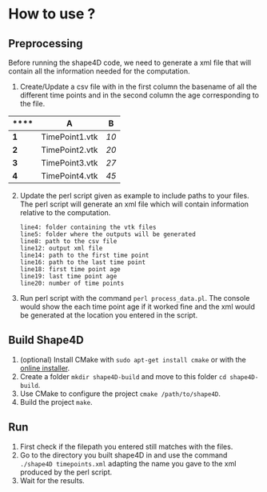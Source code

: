 # How to use ?
## Preprocessing

Before running the shape4D code, we need to generate a xml file that will contain all the information needed for the computation.

1. Create/Update a csv file with in the first column the basename of all the different time points and in the second column the age corresponding to the file.

**** | **A** | **B**
--- | --- | ---
**1** | TimePoint1.vtk | *10*
**2** | TimePoint2.vtk | *20*
**3** | TimePoint3.vtk | *27*
**4** | TimePoint4.vtk | *45*

2. Update the perl script given as example to include paths to your files. The perl script will generate an xml file which will contain information relative to the computation.

       line4: folder containing the vtk files
       line5: folder where the outputs will be generated
       line8: path to the csv file
       line12: output xml file
       line14: path to the first time point
       line16: path to the last time point
       line18: first time point age
       line19: last time point age
       line20: number of time points
       
3. Run perl script with the command `perl process_data.pl`. The console would show the each time point age if it worked fine and the xml would be generated at the location you entered in the script.

## Build Shape4D
1. (optional) Install CMake with `sudo apt-get install cmake` or with the [online installer](https://cmake.org/files/v3.8/cmake-3.8.2-Linux-x86_64.sh).
2. Create a folder `mkdir shape4D-build` and move to this folder `cd shape4D-build`.
3. Use CMake to configure the project `cmake /path/to/shape4D`.
4. Build the project `make`.

## Run
1. First check if the filepath you entered still matches with the files.
2. Go to the directory you built shape4D in and use the command `./shape4D timepoints.xml` adapting the name you gave to the xml produced by the perl script.
3. Wait for the results.
